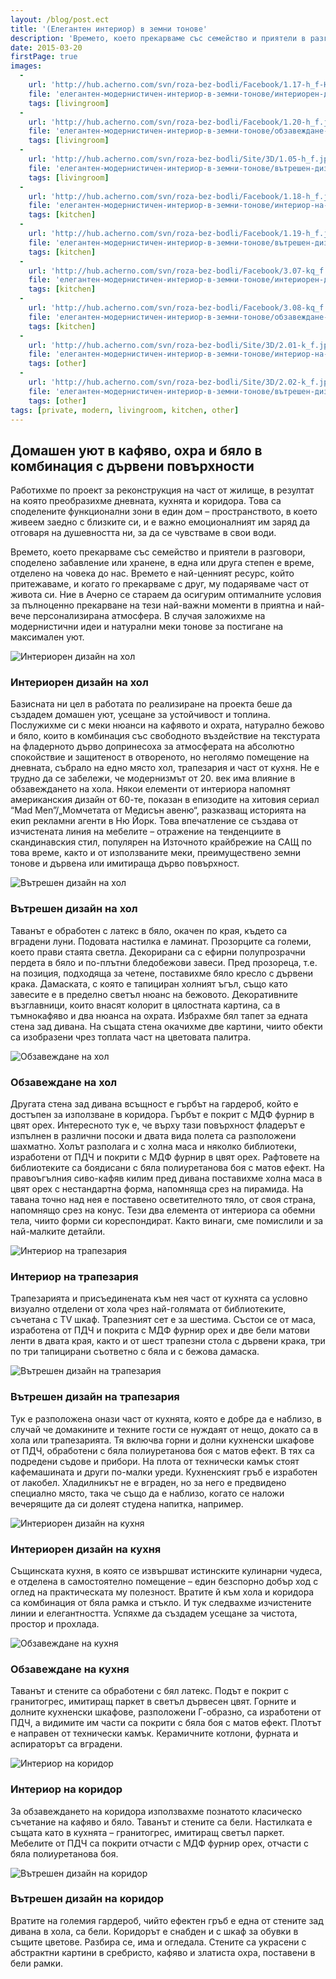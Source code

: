 ```yaml
---
layout: /blog/post.ect
title: '(Елегантен интериор) в земни тонове'
description: 'Времето, което прекарваме със семейство и приятели в разговори, споделено забавление или хранене, в една или друга степен е време, отделено на човека до нас. Времето е най-ценният ресурс, който притежаваме, и когато го прекарваме с друг, му подаряваме част от живота си. Ние в Ачерно се стараем да осигурим оптималните условия за пълноценно прекарване на тези най-важни моменти в приятна и най-вече персонализирана атмосфера.В случая заложихме на модернистични идеи и натурални меки тонове за постигане на максимален уют.'
date: 2015-03-20
firstPage: true
images:
  -
    url: 'http://hub.acherno.com/svn/roza-bez-bodli/Facebook/1.17-h_f-HD.jpg'
    file: 'eлегантен-модернистичен-интериор-в-земни-тонове/интериорен-дизайн-на-хол.jpg'
    tags: [livingroom]
  -
    url: 'http://hub.acherno.com/svn/roza-bez-bodli/Facebook/1.20-h_f.jpg'
    file: 'eлегантен-модернистичен-интериор-в-земни-тонове/обзавеждане-на-хол.jpg'
    tags: [livingroom]
  -
    url: 'http://hub.acherno.com/svn/roza-bez-bodli/Site/3D/1.05-h_f.jpg'
    file: 'eлегантен-модернистичен-интериор-в-земни-тонове/вътрешен-дизайн-на-хол.jpg'
    tags: [livingroom]
  -
    url: 'http://hub.acherno.com/svn/roza-bez-bodli/Facebook/1.18-h_f.jpg'
    file: 'eлегантен-модернистичен-интериор-в-земни-тонове/интериор-на-трапезария.jpg'
    tags: [kitchen]
  -
    url: 'http://hub.acherno.com/svn/roza-bez-bodli/Facebook/1.19-h_f.jpg'
    file: 'eлегантен-модернистичен-интериор-в-земни-тонове/вътрешен-дизайн-на-трапезария.jpg'
    tags: [kitchen]
  -
    url: 'http://hub.acherno.com/svn/roza-bez-bodli/Facebook/3.07-kq_f.jpg'
    file: 'eлегантен-модернистичен-интериор-в-земни-тонове/интериорен-дизайн-на-кухня.jpg'
    tags: [kitchen]
  -
    url: 'http://hub.acherno.com/svn/roza-bez-bodli/Facebook/3.08-kq_f.jpg'
    file: 'eлегантен-модернистичен-интериор-в-земни-тонове/обзавеждане-на-кухня.jpg'
    tags: [kitchen]
  -
    url: 'http://hub.acherno.com/svn/roza-bez-bodli/Site/3D/2.01-k_f.jpg'
    file: 'eлегантен-модернистичен-интериор-в-земни-тонове/интериор-на-коридор.jpg'
    tags: [other]
  -
    url: 'http://hub.acherno.com/svn/roza-bez-bodli/Site/3D/2.02-k_f.jpg'
    file: 'eлегантен-модернистичен-интериор-в-земни-тонове/вътрешен-дизайн-на-коридор.jpg'
    tags: [other]
tags: [private, modern, livingroom, kitchen, other]
---
```

## **Домашен уют в кафяво, охра и бяло** в комбинация с дървени повърхности
Работихме по проект за реконструкция на част от жилище, в резултат на която преобразихме дневната, кухнята и коридора. Това са споделените функционални зони в един дом – пространството, в което живеем заедно с близките си, и е важно емоционалният им заряд да отговаря на душевността ни, за да се чувстваме в свои води. 

Времето, което прекарваме със семейство и приятели в разговори, споделено забавление или хранене, в една или друга степен е време, отделено на човека до нас. Времето е най-ценният ресурс, който притежаваме, и когато го прекарваме с друг, му подаряваме част от живота си. Ние в Ачерно се стараем да осигурим оптималните условия за пълноценно прекарване на тези най-важни моменти в приятна и най-вече персонализирана атмосфера. В случая заложихме на модернистични идеи и натурални меки тонове за постигане на максимален уют.

![Интериорен дизайн на хол](eлегантен-модернистичен-интериор-в-земни-тонове/интериорен-дизайн-на-хол.jpg)
### Интериорен дизайн на **хол**

Базисната ни цел в работата по реализиране на проекта беше да създадем домашен уют, усещане за устойчивост и топлина. Послужихме си с меки нюанси на кафявото и охрата, натурално бежово и бяло, които в комбинация със свободното въздействие на текстурата на фладерното дърво допринесоха за атмосферата на абсолютно спокойствие и защитеност в отвореното, но неголямо помещение на дневната, събрало на едно място хол, трапезария и част от кухня. Не е трудно да се забележи, че модернизмът от 20. век има влияние в обзавеждането на хола. Някои елементи от интериора напомнят американския дизайн от 60-те, показан в епизодите на хитовия сериал “Mad Men”/„Момчетата от Медисън авеню“, разказващ историята на екип рекламни агенти в Ню Йорк. Това впечатление се създава от изчистената линия на мебелите – отражение на тенденциите в скандинавския стил, популярен на Източното крайбрежие на САЩ по това време, както и от използваните меки, преимуществено земни тонове и дървена или имитираща дърво повърхност.

![Вътрешен дизайн на хол](eлегантен-модернистичен-интериор-в-земни-тонове/вътрешен-дизайн-на-хол.jpg)
### Вътрешен дизайн на **хол**

Таванът е обработен с латекс в бяло, окачен по края, където са вградени луни. Подовата настилка е ламинат. Прозорците са големи, което прави стаята светла. Декорирани са с ефирни полупрозрачни пердета в бяло и по-плътни бледобежови завеси. Пред прозореца, т.е. на позиция, подходяща за четене, поставихме бяло кресло с дървени крака. Дамаската, с която е тапициран холният ъгъл, също като завесите е в пределно светъл нюанс на бежовото. Декоративните възглавници, които внасят колорит в цялостната картина, са в тъмнокафяво и два нюанса на охрата. Избрахме бял тапет за едната стена зад дивана. На същата стена окачихме две картини, чиито обекти са изобразени чрез топлата част на цветовата палитра. 

![Обзавеждане на хол](eлегантен-модернистичен-интериор-в-земни-тонове/обзавеждане-на-хол.jpg)
### Обзавеждане на **хол**

Другата стена зад дивана всъщност е гърбът на гардероб, който е достъпен за използване в коридора. Гърбът е покрит с МДФ фурнир в цвят орех. Интересното тук е, че върху тази повърхност фладерът е изпълнен в различни посоки и двата вида полета са разположени шахматно. Холът разполага и с холна маса и няколко библиотеки, изработени от ПДЧ и покрити с МДФ фурнир в цвят орех. Рафтовете на библиотеките са боядисани с бяла полиуретанова боя с матов ефект. На правоъгълния сиво-кафяв килим пред дивана поставихме холна маса в цвят орех с нестандартна форма, напомняща срез на пирамида. На тавана точно над нея е поставено осветителното тяло, от своя страна, напомнящо срез на конус. Тези два елемента от интериора са обемни тела, чиито форми си кореспондират. Както винаги, сме помислили и за най-малките детайли.    

![Интериор на трапезария](eлегантен-модернистичен-интериор-в-земни-тонове/интериор-на-трапезария.jpg)
### Интериор на **трапезария**

Трапезарията и присъединената към нея част от кухнята са условно визуално отделени от хола чрез най-голямата от библиотеките, съчетана с TV шкаф. Трапезният сет е за шестима. Състои се от маса, изработена от ПДЧ и покрита с МДФ фурнир орех и две бели матови ленти в двата края, както и от шест трапезни стола с дървени крака, три по три тапицирани съответно с бяла и с бежова дамаска.

![Вътрешен дизайн на трапезария](eлегантен-модернистичен-интериор-в-земни-тонове/вътрешен-дизайн-на-трапезария.jpg)
### Вътрешен дизайн на **трапезария**

Тук е разположена онази част от кухнята, която е добре да е наблизо, в случай че домакините и техните гости се нуждаят от нещо, докато са в хола или трапезарията. Тя включва горни и долни кухненски шкафове от ПДЧ, обработени с бяла полиуретанова боя с матов ефект. В тях са подредени съдове и прибори. На плота от технически камък стоят кафемашината и други по-малки уреди. Кухненският гръб е изработен от лакобел. Хладилникът не е вграден, но за него е предвидено специално място, така че също да е наблизо, когато се наложи вечерящите да си долеят студена напитка, например.

![Интериорен дизайн на кухня](eлегантен-модернистичен-интериор-в-земни-тонове/интериорен-дизайн-на-кухня.jpg)
### Интериорен дизайн на **кухня**

Същинската кухня, в която се извършват истинските кулинарни чудеса, е отделена в самостоятелно помещение – един безспорно добър ход с оглед на практическата му полезност. Вратите й към хола и коридора са комбинация от бяла рамка и стъкло. И тук следвахме изчистените линии и елегантността. Успяхме да създадем усещане за чистота, простор и прохлада. 

![Обзавеждане на кухня](eлегантен-модернистичен-интериор-в-земни-тонове/обзавеждане-на-кухня.jpg)
### Обзавеждане на **кухня**

Таванът и стените са обработени с бял латекс. Подът е покрит с гранитогрес, имитиращ паркет в светъл дървесен цвят. Горните и долните кухненски шкафове, разположени Г-образно, са изработени от ПДЧ, а видимите им части са покрити с бяла боя с матов ефект. Плотът е направен от технически камък. Керамичните котлони, фурната и аспираторът са вградени.

![Интериор на коридор](eлегантен-модернистичен-интериор-в-земни-тонове/интериор-на-коридор.jpg)
### Интериор на **коридор**

За обзавеждането на коридора използвахме познатото класическо съчетание на кафяво и бяло. Таванът и стените са бели. Настилката е същата като в кухнята – гранитогрес, имитиращ светъл паркет. Мебелите от ПДЧ са покрити отчасти с МДФ фурнир орех, отчасти с бяла полиуретанова боя.

![Вътрешен дизайн на коридор](eлегантен-модернистичен-интериор-в-земни-тонове/вътрешен-дизайн-на-коридор.jpg)
### Вътрешен дизайн на **коридор**

Вратите на големия гардероб, чийто ефектен гръб е една от стените зад дивана в хола, са бели. Коридорът е снабден и с шкаф за обувки в същите цветове. Разбира се, има и огледала. Стените са украсени с абстрактни картини в сребристо, кафяво и златиста охра, поставени в бели рамки.
